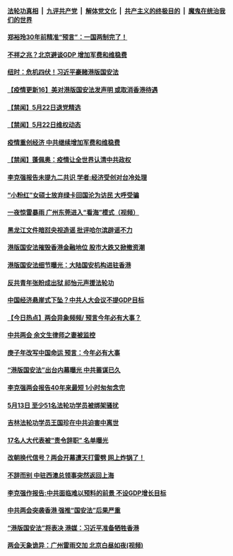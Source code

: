 

####  [法轮功真相](../../../../basic/blob/master/README.md?t=05231201) &nbsp;|&nbsp; [九评共产党](../../../../9ping.md/blob/master/README.md?t=05231201) &nbsp;|&nbsp; [解体党文化](../../../../jtdwh.md/blob/master/README.md?t=05231201)  &nbsp;|&nbsp; [共产主义的终极目的](../../../../gczydzjmd.md/blob/master/README.md?t=05231201) &nbsp;|&nbsp; [魔鬼在统治我们的世界](../../../../mgztzwmdsj.md/blob/master/README.md?t=05231201) 

#### [郑裕玲30年前精准“预言”：一国两制完了！](../pages/prog204/a102853976.md?t=05231201) 

#### [不祥之兆？北京避谈GDP 增加军费和维稳费](../pages/prog204/a102853936.md?t=05231201) 

#### [纽时：危机四伏！习近平豪赌港版国安法](../pages/prog204/a102853942.md?t=05231201) 

#### [【疫情更新16】美对港版国安法发声明 或取消香港待遇](../pages/prog204/a102849540.md?t=05231201) 

#### [【禁闻】5月22日退党精选](../pages/prog204/a102853882.md?t=05231201) 

#### [【禁闻】5月22日维权动态](../pages/prog204/a102853860.md?t=05231201) 

#### [疫情重创经济 中共继续增加军费和维稳费](../pages/prog204/a102853710.md?t=05231201) 

#### [【禁闻】蓬佩奥：疫情让全世界认清中共政权](../pages/prog204/a102853729.md?t=05231201) 

#### [李克强报告未提九二共识 学者:经济受创对台冷处理](../pages/prog204/a102853665.md?t=05231201) 

#### [“小粉红”女硕士放弃绿卡回国沦为访民 大呼受骗](../pages/prog204/a102853668.md?t=05231201) 

#### [一夜惊雷暴雨 广州东莞进入“看海”模式（视频）](../pages/prog204/a102853682.md?t=05231201) 

#### [黑龙江文件暗怼央视造谣 批评哈尔滨辟谣不力](../pages/prog204/a102853629.md?t=05231201) 

#### [港版国安法摧毁香港金融地位 股市大跌又掀撤资潮](../pages/prog204/a102853608.md?t=05231201) 

#### [港版国安法细节曝光：大陆国安机构进驻香港](../pages/prog204/a102853478.md?t=05231201) 

#### [反共青年张盼成出狱 祁怡元声援法轮功](../pages/prog204/a102853356.md?t=05231201) 

#### [中国经济悬崖式下坠？中共人大会议不提GDP目标](../pages/prog204/a102853348.md?t=05231201) 

#### [【今日热点】两会异象频频/ 预言今年必有大事？](../pages/prog204/a102853334.md?t=05231201) 

#### [中共两会 余文生律师之妻被监控](../pages/prog204/a102853344.md?t=05231201) 

#### [庚子年改写中国命运 预言：今年必有大事](../pages/prog204/a102853331.md?t=05231201) 

#### [“港版国安法”出台内幕曝光 中共蓄谋已久](../pages/prog204/a102853266.md?t=05231201) 

#### [李克强两会报告40年来最短 1小时匆匆念完](../pages/prog204/a102853259.md?t=05231201) 

#### [5月13日 至少51名法轮功学员被绑架骚扰](../pages/prog204/a102853249.md?t=05231201) 

#### [吉林法轮功学员王国珍在中共迫害中离世](../pages/prog204/a102853245.md?t=05231201) 

#### [17名人大代表被“责令辞职” 名单曝光](../pages/prog204/a102853226.md?t=05231201) 

#### [改朝换代信号？两会开幕遭天打雷劈 网上炸锅了！](../pages/prog204/a102853217.md?t=05231201) 

#### [不辞而别 中驻西澳总领事突然返回上海](../pages/prog204/a102853214.md?t=05231201) 

#### [李克强作报告:中共面临难以预料的前景 不设GDP增长目标](../pages/prog204/a102853128.md?t=05231201) 

#### [中共两会突袭香港 强推“国安法”后果严重](../pages/prog204/a102853110.md?t=05231201) 

#### [“港版国安法”将表决 港媒：习近平准备牺牲香港](../pages/prog204/a102853102.md?t=05231201) 

#### [两会天象诡异：广州雷雨交加 北京白昼如夜(视频)](../pages/prog204/a102853045.md?t=05231201) 


